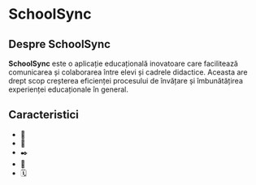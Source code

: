 # SchoolSync

## Despre SchoolSync
<b>SchoolSync</b> este o aplicație educațională inovatoare care facilitează comunicarea și colaborarea între elevi și cadrele didactice. Aceasta are drept scop creșterea eficienței procesului de învățare și îmbunătățirea experienței educaționale în general. 

## Caracteristici
- 📔
- 📖
- ✒️
- 📨
- 🗓
